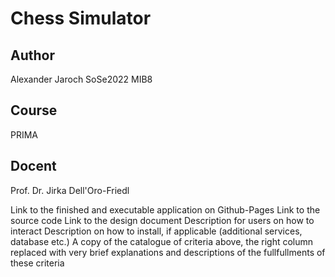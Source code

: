 # Chess Simulator
## Author
Alexander Jaroch
SoSe2022
MIB8
## Course
PRIMA
## Docent
Prof. Dr. Jirka Dell'Oro-Friedl

Link to the finished and executable application on Github-Pages
Link to the source code
Link to the design document
Description for users on how to interact
Description on how to install, if applicable (additional services, database etc.)
A copy of the catalogue of criteria above, the right column replaced with very brief explanations and descriptions of the fullfullments of these criteria
